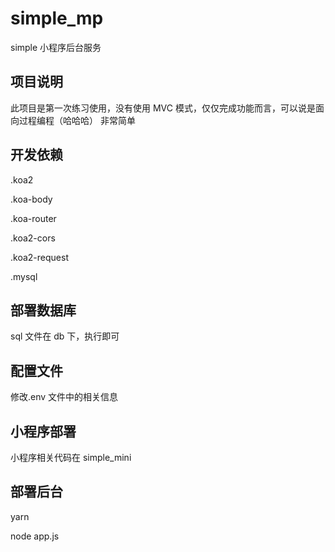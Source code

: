 # simple_mp

simple 小程序后台服务

## 项目说明

此项目是第一次练习使用，没有使用 MVC 模式，仅仅完成功能而言，可以说是面向过程编程（哈哈哈）
非常简单

## 开发依赖

.koa2

.koa-body

.koa-router

.koa2-cors

.koa2-request

.mysql

## 部署数据库

sql 文件在 db 下，执行即可

## 配置文件

修改.env 文件中的相关信息

## 小程序部署

小程序相关代码在 simple_mini

## 部署后台

yarn

node app.js
